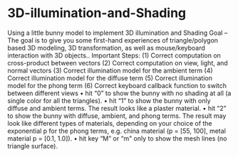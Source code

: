 # 3D-illumination-and-Shading
Using a little bunny model to implement 3D illumination and Shading 
Goal –The goal is to give you some first-hand experiences of triangle/polygon based 3D modeling, 3D transformation, as well as mouse/keyboard interaction with 3D objects..
Important Steps:
(1) Correct computation on cross-product between vectors
(2) Correct computation on view, light, and normal vectors 
(3) Correct illumination model for the ambient term 
(4) Correct illumination model for the diffuse term 
(5) Correct illumination model for the phong term
(6) Correct keyboard callback function to switch between different views 
  •	hit “0” to show the bunny with no shading at all (a single color for all the triangles).
  •	hit “1” to show the bunny with only diffuse and ambient terms. The result looks like a plaster material.
  •	hit “2” to show the bunny with diffuse, ambient, and phong terms. The result may look like different types of materials,
  depending on your choice of the exponential p for the phong terms, e.g. china material (p = [55, 100],
  metal material p = [0.1, 1.0]).
  •	hit key “M” or “m" only to show the mesh lines (no triangle surface). 
  
